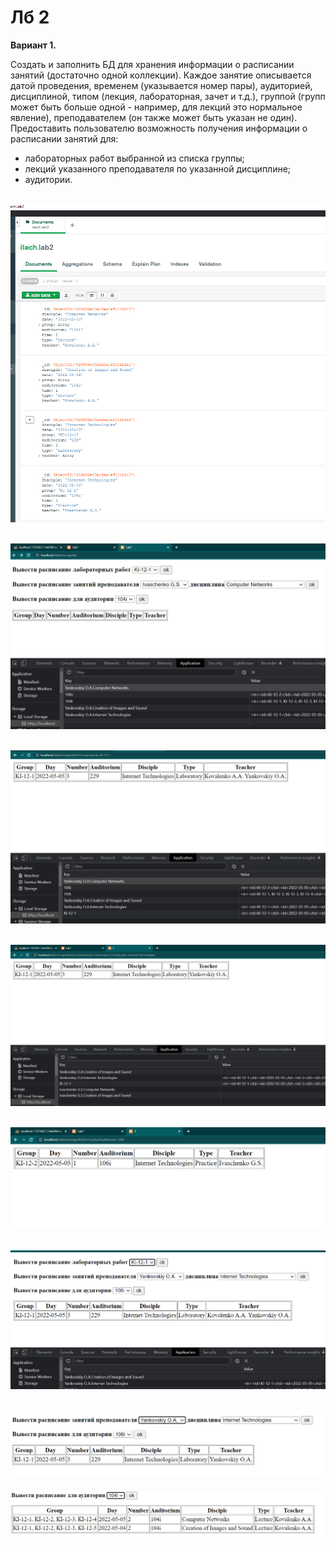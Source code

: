 # Лб 2

**Вариант 1.**

Создать и заполнить БД для хранения информации о расписании занятий (достаточно одной коллекции). Каждое занятие описывается датой проведения, временем (указывается номер пары), аудиторией, дисциплиной, типом (лекция, лабораторная, зачет и т.д.), группой (групп может быть больше одной - например, для лекций это нормальное явление), преподавателем (он также может быть указан не один).
Предоставить пользователю возможность получения информации о расписании занятий для:


 - лабораторных работ выбранной из списка группы;
 - лекций указанного преподавателя по указанной дисциплине;
 - аудитории.

 ![](1.png)   
 ---
 ![](2.png)   
 ---
 ![](3.png)   
 ---
 ![](4.png)   
 ---
 ![](5.png)   
 ---
 ![](6.png)   
 ---
 ![](7.png)   
 ---
 ![](8.png)   

